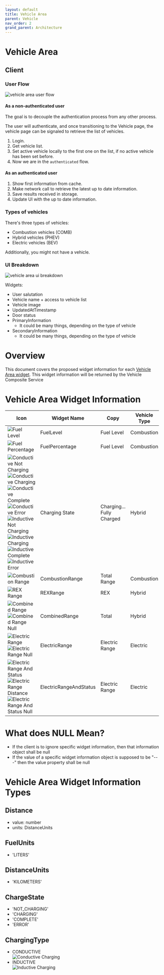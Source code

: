 ```yaml
---
layout: default
title: Vehicle Area
parent: Vehicle
nav_order: 2
grand_parent: Architecture
---
```


# Vehicle Area

## Client

### User Flow

![vehicle area user flow]({{site.baseurl}}/assets/images/vehicle_area/user_flow.png)

#### As a non-authenticated user

The goal is to decouple the authentication process from any other process.

The user will authenticate, and once transitioning to the Vehicle page, the vehicle page can be signaled to retrieve the list of vehicles. 

1. Login.
2. Get vehicle list.
3. Set active vehicle locally to the first one on the list, if no active vehicle has been set before.
4. Now we are in the `authenticated` flow.

#### As an authenticated user

1. Show first information from cache.
2. Make network call to retrieve the latest up to date information.
3. Save results received in storage.
4. Update UI with the up to date information.

### Types of vehicles

There's three types of vehicles:

* Combustion vehicles (COMB)
* Hybrid vehicles (PHEV)
* Electric vehicles (BEV)

Additionally, you might not have a vehicle.

### UI Breakdown

![vehicle area ui breakdown]({{site.baseurl}}/assets/images/vehicle_area/ui_breakdown.png)

Widgets:

* User salutation
* Vehicle name + access to vehicle list
* Vehicle image
* UpdatedAtTimestamp
* Door status
* PrimaryInformation
  * It could be many things, depending on the type of vehicle
* SecondaryInformation
  * It could be many things, depending on the type of vehicle

# Overview

This document covers the proposed widget information for each [Vehicle Area widget](https://suus0001.w10:8090/display/~reichlin/Vehicle+Status+Combinations).  This widget information will be returned by the Vehicle Composite Service

# Vehicle Area Widget Information

| Icon     | Widget Name  | Copy         | Vehicle Type | Region | Widget Information |
| -------- | ------------ | ------------ | ------------ | ------ | ------------------ |
| ![Fuel Level]({{site.baseurl}}/assets/images/vehicle_area_widget_information/Fuel/FuelLevel.png)     | FuelLevel    | Fuel Level   | Combustion   | Left   | value: number<br>units: FuelUnits |
| ![Fuel Percentage]({{site.baseurl}}/assets/images/vehicle_area_widget_information/Fuel/FuelPercentage.png)     | FuelPercentage | Fuel Level | Combustion   | Left   | value: number |
| ![Conductive Not Charging]({{site.baseurl}}/assets/images/vehicle_area_widget_information/Charge/conductive/ConductiveNotCharging.png)<br>![Conductive Charging]({{site.baseurl}}/assets/images/vehicle_area_widget_information/Charge/conductive/ConductiveChargingStandby.png)<br>![Conductive Complete]({{site.baseurl}}/assets/images/vehicle_area_widget_information/Charge/conductive/ConductiveFullyCharged.png)<br>![Conductive Error]({{site.baseurl}}/assets/images/vehicle_area_widget_information/Charge/conductive/ConductiveChargingError.png)<br>![Inductive Not Charging]({{site.baseurl}}/assets/images/vehicle_area_widget_information/Charge/inductive/InductiveNotCharging.png)<br>![Inductive Charging]({{site.baseurl}}/assets/images/vehicle_area_widget_information/Charge/inductive/InductiveChargingStandby.png)<br>![Inductive Complete]({{site.baseurl}}/assets/images/vehicle_area_widget_information/Charge/inductive/InductiveFullyCharged.png)<br>![Inductive Error]({{site.baseurl}}/assets/images/vehicle_area_widget_information/Charge/inductive/InductiveChargingError.png)    | Charging State | Charging...<br>Fully Charged | Hybrid | Right | chargePercentage: number<br>state: ChargeState<br>type: ChargingType |
| ![Combustion Range]({{site.baseurl}}/assets/images/vehicle_area_widget_information/Range/CombustionRange.png) | CombustionRange | Total Range | Combustion | Right | distance: Distance |
| ![REX Range]({{site.baseurl}}/assets/images/vehicle_area_widget_information/Range/REXRange.png)     | REXRange | REX | Hybrid | Right | distance: Distance |
| ![Combined Range]({{site.baseurl}}/assets/images/vehicle_area_widget_information/Range/CombinedRange.png)<br>![Combined Range Null]({{site.baseurl}}/assets/images/vehicle_area_widget_information/Range/CombinedRangeNull.png)     | CombinedRange | Total | Hybrid | Right | distance: Distance |
| ![Electric Range]({{site.baseurl}}/assets/images/vehicle_area_widget_information/Range/ElectricRange.png)<br>![Electric Range Null]({{site.baseurl}}/assets/images/vehicle_area_widget_information/Range/ElectricRangeNull.png)     | ElectricRange | Electric Range | Electric | Right | distance: Distance |
| ![Electric Range And Status]({{site.baseurl}}/assets/images/vehicle_area_widget_information/RangeAndStatus/ElectricRangeAndPercentage.png)<br>![Electric Range Distance]({{site.baseurl}}/assets/images/vehicle_area_widget_information/RangeAndStatus/ElectricRangeDistance.png)<br>![Electric Range And Status Null]({{site.baseurl}}/assets/images/vehicle_area_widget_information/RangeAndStatus/ElectricRangeNull.png)     | ElectricRangeAndStatus | Electric Range | Electric | Left | chargePercentage: number<br>distance: Distance |

# What does NULL Mean?

* If the client is to ignore specific widget information, then that information object shall be null
* If the value of a specific widget information object is supposed to be "---" then the value property shall be null

# Vehicle Area Widget Information Types

## Distance

* value: number
* units: DistanceUnits

## FuelUnits

* 'LITERS'

## DistanceUnits

* 'KILOMETERS'

## ChargeState

* 'NOT_CHARGING'
* 'CHARGING'
* 'COMPLETE'
* 'ERROR'

## ChargingType

* CONDUCTIVE<br>![Conductive Charging]({{site.baseurl}}/assets/images/vehicle_area_widget_information/Charge/conductive/ConductiveChargingStandby.png)
* INDUCTIVE<br>![Inductive Charging]({{site.baseurl}}/assets/images/vehicle_area_widget_information/Charge/inductive/InductiveChargingStandby.png)
